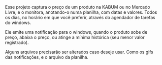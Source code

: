 Esse projeto captura o preço de um produto na KABUM ou no Mercado Livre, e o monitora, anotando-o numa planilha, com datas e valores. Todos os dias, no horário em que você preferir, através do agendador de tarefas do windows.

Ele emite uma notificação para o windows, quando o produto sobe de preço, abaixa o preço, ou atinge a mínima histórica (seu menor valor registrado).

Alguns arquivos precisarão ser alterados caso deseje usar. Como os gifs das notificações, e o arquivo da planilha.
